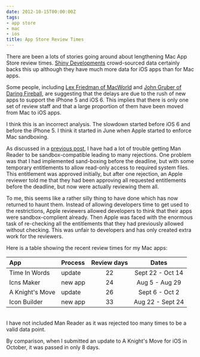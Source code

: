 ```yaml
---
date: 2012-10-15T00:00:00Z
tags:
- app store
- mac
- ios
title: App Store Review Times
---
```


There are been a lots of stories going around about lengthening Mac App Store
review times.
<a href="http://reviewtimes.shinydevelopment.com" target="_blank">Shiny
Developments</a> crowd-sourced data certainly backs this up although they have
much more data for iOS apps than for Mac apps.

Some people, including
<a href="http://www.macworld.com/article/2011430/developers-stymied-by-mac-app-store-approval-delays.html" target="_blank">Lex
Friedman of MacWorld</a> and
<a href="http://daringfireball.net/linked/2012/10/09/app-store-delays" target="_blank">John
Gruber of Daring Fireball</a>, are suggesting that the delays are due to the
rush of new apps to support the iPhone 5 and iOS 6. This implies that there is
only one set of review staff and that a large proportion of them have been moved
from Mac to iOS apps.

I think this is an incorrect analysis. The slowdown started before iOS 6 and
before the iPhone 5. I think it started in June when Apple started to enforce
Mac sandboxing.

As discussed in a [previous post][1], I have had a lot of trouble getting Man
Reader to be sandbox-compatible leading to many rejections. One problem was that
I had implemented sand-boxing before the deadline, but with some temporary
entitlements to allow read-only access to required system files. This
entitlement was approved initially, but after one rejection, an Apple reviewer
told me that they had been approving all requested entitlements before the
deadline, but now were actually reviewing them all.

To me, this seems like a rather silly thing to have done which has now returned
to haunt them. Instead of allowing developers time to get used to the
restrictions, Apple reviewers allowed developers to think that their apps were
sandbox-complient already. Then Apple was faced with the enormous task of
re-checking all the entitlements that they had previously allowed without
checking. This was unfair to developers and has only created extra work for the
reviewers.

Here is a table showing the recent review times for my Mac apps:

| App             | Process | Review days |      Dates       |
| :-------------- | :------ | :---------: | :--------------: |
| Time In Words   | update  |     22      | Sept 22 - Oct 14 |
| Icns Maker      | new app |     24      |  Aug 5 - Aug 29  |
| A Knight's Move | update  |     26      |  Sept 6 - Oct 2  |
| Icon Builder    | new app |     33      | Aug 22 - Sept 24 |

<br>
I have not included Man Reader as it was rejected too many times to be a valid data point.

By comparison, when I submitted an update to A Knight's Move for iOS in October,
it was passed in only 8 days.

[1]: /sandboxing-and-the-mac-app-store/
